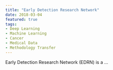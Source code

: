 ```yaml
---
title: "Early Detection Research Network"
date: 2018-03-04
featured: true
tags:
- Deep Learning
- Machine Learning
- Cancer
- Medical Data
- Methodology Transfer
---
```


Early Detection Research Network (EDRN) is a ...